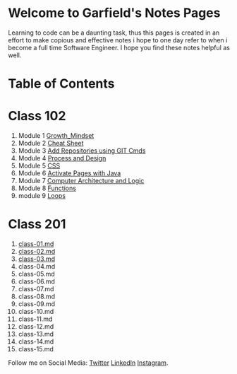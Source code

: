 # Welcome to Garfield's  Notes Pages

Learning to code can be a daunting task, thus this pages is created in an effort to make copious and effective notes i hope to one day refer to when i become a full time Software Engineer. I hope you find these notes helpful as well.
# Table of Contents

# Class 102
1. Module 1 [Growth_Mindset](/102/Growth_Mindset.md)
2. Module 2 [Cheat Sheet](/102/cheat_sheet.md)
3. Module 3 [Add Repositories using GIT Cmds](/102/Adding_Repositories_using_GIT.md)
4. Module 4 [Process and Design](/102/Process_and_Design.md)
5. Module 5 [CSS](/102/CSS.md)
6. Module 6 [Activate Pages with Java](/102/java.md)
7. Module 7 [Computer Architecture and Logic](/102/CAL.md)
8. Module 8 [Functions](/102/Functions.md)
9. module 9 [Loops](/102/loops.md)

# Class 201

1. [class-01.md](/201/class01.md)
2. [class-02.md](/201/class02.md)
3. [class-03.md](/201/class02.md)
4. class-04.md
5. class-05.md
6. class-06.md
7. class-07.md
8. class-08.md
9. class-09.md
10. class-10.md
11. class-11.md
12. class-12.md
13. class-13.md
14. class-14.md
15. class-15.md

Follow me on Social Media:
[Twitter](https://twitter.com/d_faded1) [LinkedIn](https://www.linkedin.com/in/garfieldgrant/) [Instagram](https://www.instagram.com/faded_in_reality/).  
